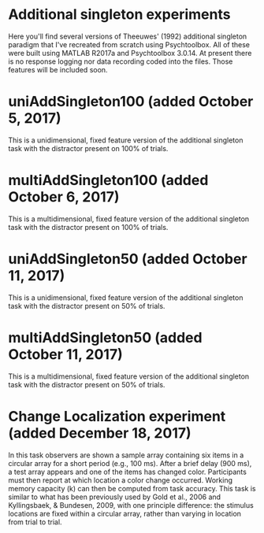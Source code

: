 # Additional singleton experiments

Here you'll find several versions of Theeuwes' (1992) additional singleton paradigm that I've recreated from scratch using Psychtoolbox. All of these were built using MATLAB R2017a and Psychtoolbox 3.0.14. 
At present there is no response logging nor data recording coded into the files. Those features will be included soon.

# uniAddSingleton100 (added October 5, 2017)
This is a unidimensional, fixed feature version of the additional singleton task with the distractor present on 100% of trials.

# multiAddSingleton100 (added October 6, 2017)
This is a multidimensional, fixed feature version of the additional singleton task with the distractor present on 100% of trials. 

# uniAddSingleton50 (added October 11, 2017)
This is a unidimensional, fixed feature version of the additional singleton task with the distractor present on 50% of trials.

# multiAddSingleton50 (added October 11, 2017)
This is a multidimensional, fixed feature version of the additional singleton task with the distractor present on 50% of trials. 

# Change Localization experiment (added December 18, 2017)

In this task observers are shown a sample array containing six items in a circular array for a short period (e.g., 100 ms). After a brief delay (900 ms), a test array appears and one of the items has changed color. Participants must then report at which location a color change occurred. Working memory capacity (k) can then be computed from task accuracy. This task is similar to what has been previously used by Gold et al., 2006 and Kyllingsbaek, & Bundesen, 2009, with one principle difference: the stimulus locations are fixed within a circular array, rather than varying in location from trial to trial.
